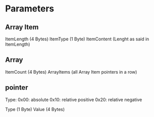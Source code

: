 # Parameters

## Array Item

ItemLength (4 Bytes) ItemType (1 Byte) ItemContent (Lenght as said in ItemLength)


## Array

ItemCount (4 Bytes) ArrayItems (all Array Item pointers in a row)

## pointer

Type:
0x00: absolute
0x10: relative positive
0x20: relative negative

Type (1 Byte) Value (4 Bytes)
